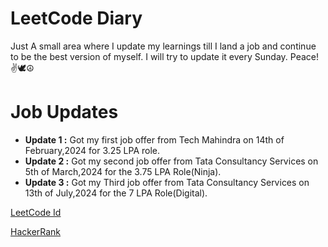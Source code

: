 # LeetCode Diary
Just A small area where I update my learnings till I land a job and continue to be the best version of myself.
I will try to update it every Sunday.
Peace!✌️🕊️☮️

# Job Updates
- **Update 1 :** Got my first job offer from Tech Mahindra on 14th of February,2024 for 3.25 LPA role.
- **Update 2 :** Got my second job offer from Tata Consultancy Services on 5th of March,2024 for the 3.75 LPA Role(Ninja).
- **Update 3 :** Got my Third job offer from Tata Consultancy Services on 13th of July,2024 for the 7 LPA Role(Digital).


[LeetCode Id](https://leetcode.com/HorizonChaser12/)

[HackerRank](https://www.hackerrank.com/profile/Suryakant12)
